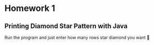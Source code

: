 # Homework 1
## Printing Diamond Star Pattern with Java

Run the program and just enter how many rows star diamond you want 🙂

